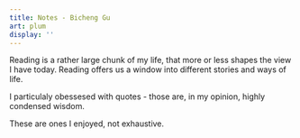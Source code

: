 ```yaml
---
title: Notes - Bicheng Gu
art: plum
display: ''
---
```


<SubNav />

Reading is a rather large chunk of my life,
that more or less shapes the view I have today.
Reading offers us a window into different stories and ways of life.

I particulaly obessesed with quotes - those are, in my opinion, highly condensed wisdom.

<MediaConsumption />

<div class="op50 mt-10">These are ones I enjoyed, not exhaustive.</div>
